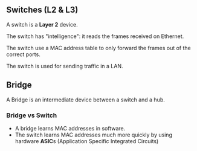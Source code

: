 ## Switches (L2 & L3)

A switch is a **Layer 2** device.

The switch has "intelligence":  it reads the frames received on Ethernet. 

The switch use a MAC address table to only forward the frames out of the correct ports. 

The switch is used for sending traffic in a LAN.

## Bridge

A Bridge is an intermediate device between a switch and a hub.

### Bridge vs Switch

* A bridge learns MAC addresses in software.
* The switch learns MAC addresses much more quickly by using hardware **ASIC**s (Application Specific Integrated Circuits)